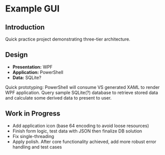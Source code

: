 # Example GUI

## Introduction

Quick practice project demonstrating three-tier architecture.

## Design

* **Presentation:** WPF
* **Application:** PowerShell
* **Data:** SQLite?

Quick prototyping: PowerShell will consume VS generated XAML to render WPF application. Query sample SQLite(?) database to retrieve stored data and calculate some derived data to present to user.

## Work in Progress

* Add application icon (base 64 encoding to avoid loose resources)
* Finish form logic, test data with JSON then finalize DB solution
* Fix single-threading
* Apply polish. After core functionality achieved, add more robust error handling and test cases